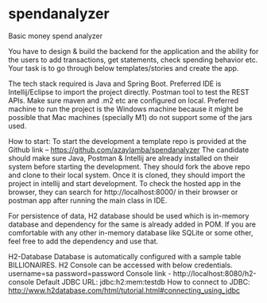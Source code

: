# spendanalyzer
Basic money spend analyzer

You have to design & build the backend for the application and the ability for the users to add transactions, get statements, check spending behavior etc.
Your task is to go through below templates/stories and create the app.

The tech stack required is Java and Spring Boot. Preferred IDE is Intellij/Eclipse to import the project directly. Postman tool to test the REST APIs.
Make sure maven and .m2 etc are configured on local.
Preferred machine to run the project is the Windows machine because it might be possible that Mac machines (specially M1) do not support some of the jars used.

How to start:
To start the development a template repo is provided at the Github link –
https://github.com/azaylamba/spendanalyzer 
The candidate should make sure Java, Postman & Intellij are already installed on their system before starting the development. They should fork the above repo and clone to their local system. Once it is cloned, they should import the project in intellij and start development.
To check the hosted app in the browser, they can search for http://localhost:8000/ in their browser or postman app after running the main class in IDE.

For persistence of data, H2 database should be used which is in-memory database and dependency for the same is already added in POM. If you are comfortable with any other in-memory database like SQLite or some other, feel free to add the dependency and use that.


H2-Database
Database is automatically configured with a sample table BILLIONAIRES. H2 Console can be accessed with below credentials.
username=sa
password=password
Console link - http://localhost:8080/h2-console
Default JDBC URL: jdbc:h2:mem:testdb
How to connect to JDBC: http://www.h2database.com/html/tutorial.html#connecting_using_jdbc 
